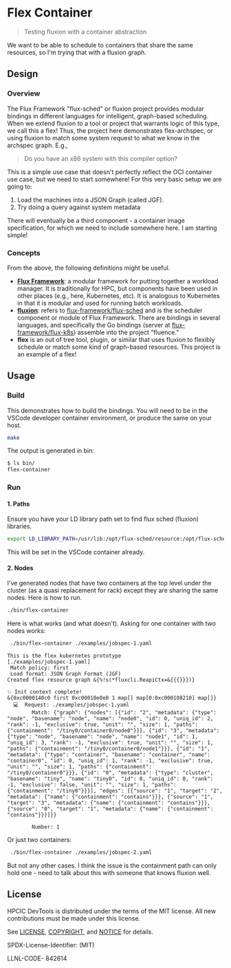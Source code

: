 # Flex Container

> Testing fluxion with a container abstraction

We want to be able to schedule to containers that share the same resources, so I'm trying that with a fluxion graph.

## Design

### Overview

The Flux Framework "flux-sched" or fluxion project provides modular bindings in different languages for intelligent,
graph-based scheduling. When we extend fluxion to a tool or project that warrants logic of this type, we call this a flex!
Thus, the project here demonstrates flex-archspec, or using fluxion to match some system request to what we know in the archspec graph. E.g.,

> Do you have an x86 system with this compiler option?

This is a simple use case that doesn't perfectly reflect the OCI container use case, but we need to start somewhere! For this very basic setup we are going to:

1. Load the machines into a JSON Graph (called JGF).
2. Try doing a query against system metadata

There will eventually be a third component - a container image specification, for which we need to include somewhere here. I am starting simple!

### Concepts

From the above, the following definitions might be useful.

 - **[Flux Framework](https://flux-framework.org)**: a modular framework for putting together a workload manager. It is traditionally for HPC, but components have been used in other places (e.g., here, Kubernetes, etc). It is analogous to Kubernetes in that it is modular and used for running batch workloads.
 - **[fluxion](fluxion)**: refers to [flux-framework/flux-sched](https://github.com/flux-framework/flux-sched) and is the scheduler component or module of Flux Framework. There are bindings in several languages, and specifically the Go bindings (server at [flux-framework/flux-k8s](https://github.com/flux-framework/flux-k8s)) assemble into the project "fluence."
 - **flex** is an out of tree tool, plugin, or similar that uses fluxion to flexibly schedule or match some kind of graph-based resources. This project is an example of a flex!

## Usage

### Build

This demonstrates how to build the bindings. You will need to be in the VSCode developer container environment, or produce the same
on your host. 

```bash
make
```
The output is generated in bin:

```bash
$ ls bin/
flex-container
```

### Run

#### 1. Paths

Ensure you have your LD library path set to find flux sched (fluxion) libraries.

```bash
export LD_LIBRARY_PATH=/usr/lib:/opt/flux-sched/resource:/opt/flux-sched/resource/reapi/bindings:/opt/flux-sched/resource/libjobspec
```
This will be set in the VSCode container already.

#### 2. Nodes

I've generated nodes that have two containers at the top level under the cluster (as a quasi replacement for rack) except they are sharing the same nodes.
Here is how to run.

```bash
./bin/flex-container
```

Here is what works (and what doesn't).
Asking for one container with two nodes works:

```bash
 ./bin/flex-container ./examples/jobspec-1.yaml 
```
```console
This is the flex kubernetes prototype
[./examples/jobspec-1.yaml]
 Match policy: first
 Load format: JSON Graph Format (JGF)
Created flex resource graph &{%!s(*fluxcli.ReapiCtx=&{{{}}})}

✨️ Init context complete!
&{0xc0000140c0 first 0xc00010e0e0 1 map[] map[0:0xc000108210] map[]}
  💻️  Request: ./examples/jobspec-1.yaml
        Match: {"graph": {"nodes": [{"id": "2", "metadata": {"type": "node", "basename": "node", "name": "node0", "id": 0, "uniq_id": 2, "rank": -1, "exclusive": true, "unit": "", "size": 1, "paths": {"containment": "/tiny0/container0/node0"}}}, {"id": "3", "metadata": {"type": "node", "basename": "node", "name": "node1", "id": 1, "uniq_id": 3, "rank": -1, "exclusive": true, "unit": "", "size": 1, "paths": {"containment": "/tiny0/container0/node1"}}}, {"id": "1", "metadata": {"type": "container", "basename": "container", "name": "container0", "id": 0, "uniq_id": 1, "rank": -1, "exclusive": true, "unit": "", "size": 1, "paths": {"containment": "/tiny0/container0"}}}, {"id": "0", "metadata": {"type": "cluster", "basename": "tiny", "name": "tiny0", "id": 0, "uniq_id": 0, "rank": -1, "exclusive": false, "unit": "", "size": 1, "paths": {"containment": "/tiny0"}}}], "edges": [{"source": "1", "target": "2", "metadata": {"name": {"containment": "contains"}}}, {"source": "1", "target": "3", "metadata": {"name": {"containment": "contains"}}}, {"source": "0", "target": "1", "metadata": {"name": {"containment": "contains"}}}]}}

        Number: 1
```

Or just two containers:

```bash
 ./bin/flex-container ./examples/jobspec-2.yaml 
```

But not any other cases. I think the issue is the containment path can only hold one - need to talk about this with someone that knows fluxion well.

## License

HPCIC DevTools is distributed under the terms of the MIT license.
All new contributions must be made under this license.

See [LICENSE](https://github.com/converged-computing/cloud-select/blob/main/LICENSE),
[COPYRIGHT](https://github.com/converged-computing/cloud-select/blob/main/COPYRIGHT), and
[NOTICE](https://github.com/converged-computing/cloud-select/blob/main/NOTICE) for details.

SPDX-License-Identifier: (MIT)

LLNL-CODE- 842614
